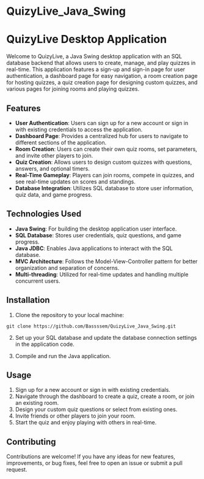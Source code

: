 # QuizyLive_Java_Swing
# QuizyLive Desktop Application

Welcome to QuizyLive, a Java Swing desktop application with an SQL database backend that allows users to create, manage, and play quizzes in real-time. This application features a sign-up and sign-in page for user authentication, a dashboard page for easy navigation, a room creation page for hosting quizzes, a quiz creation page for designing custom quizzes, and various pages for joining rooms and playing quizzes.

## Features

- **User Authentication**: Users can sign up for a new account or sign in with existing credentials to access the application.
- **Dashboard Page**: Provides a centralized hub for users to navigate to different sections of the application.
- **Room Creation**: Users can create their own quiz rooms, set parameters, and invite other players to join.
- **Quiz Creation**: Allows users to design custom quizzes with questions, answers, and optional timers.
- **Real-Time Gameplay**: Players can join rooms, compete in quizzes, and see real-time updates on scores and standings.
- **Database Integration**: Utilizes SQL database to store user information, quiz data, and game progress.

## Technologies Used

- **Java Swing**: For building the desktop application user interface.
- **SQL Database**: Stores user credentials, quiz questions, and game progress.
- **Java JDBC**: Enables Java applications to interact with the SQL database.
- **MVC Architecture**: Follows the Model-View-Controller pattern for better organization and separation of concerns.
- **Multi-threading**: Utilized for real-time updates and handling multiple concurrent users.

## Installation

1. Clone the repository to your local machine:

```
git clone https://github.com/Bassssem/QuizyLive_Java_Swing.git
```

2. Set up your SQL database and update the database connection settings in the application code.

3. Compile and run the Java application.

## Usage

1. Sign up for a new account or sign in with existing credentials.
2. Navigate through the dashboard to create a quiz, create a room, or join an existing room.
3. Design your custom quiz questions or select from existing ones.
4. Invite friends or other players to join your room.
5. Start the quiz and enjoy playing with others in real-time.

## Contributing

Contributions are welcome! If you have any ideas for new features, improvements, or bug fixes, feel free to open an issue or submit a pull request.

#
